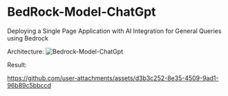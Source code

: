 # BedRock-Model-ChatGpt
Deploying a Single Page Application with AI Integration for General Queries using Bedrock

Architecture:
![Bedrock-Model-ChatGpt](https://github.com/user-attachments/assets/be71ebab-8a9c-4c5e-8828-06c0929de503)

Result:

https://github.com/user-attachments/assets/d3b3c252-8e35-4509-9ad1-96b89c5bbccd

